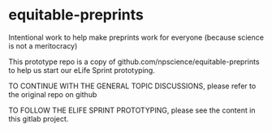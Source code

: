 # equitable-preprints
Intentional work to help make preprints work for everyone (because science is not a meritocracy)

This prototype repo is a copy of github.com/npscience/equitable-preprints to help us start our eLife Sprint prototyping. 

TO CONTINUE WITH THE GENERAL TOPIC DISCUSSIONS, please refer to the original repo on github

TO FOLLOW THE ELIFE SPRINT PROTOTYPING, please see the content in this gitlab project.